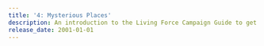 ```yaml
---
title: '4: Mysterious Places'
description: An introduction to the Living Force Campaign Guide to get you acquainted with the Cularin setting.
release_date: 2001-01-01
---
```

